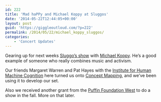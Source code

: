 ```yaml
---
id: 222
title: 'Mad haPPy and Michael Koppy at Sluggos'
date: '2014-05-22T12:44:05+00:00'
layout: post
guid: 'https://giggleoutloud.com/?p=222'
permalink: /2014/05/22/michael_koppy_sluggos/
categories:
    - 'Concert Updates'
---
```


Gearing up for next weeks [Sluggo’s show](https://www.facebook.com/events/1416162771994123/ "Facebook Event") with [Michael Koppy](http://www.michaelkoppy.com/ "Michael Koppy"). He’s a good example of someone who really combines music and activism.

Our friends Margaret Warren and Pat Hayes with the [Institute for Human Machine Cognition](http://www.ihmc.us "IHMC Website") here turned us onto [Concept Mapping](http://cmap.ihmc.us/ "CMAP Tools Page"), and we’ve been using it to develop our set.

Also we received another grant from the [Puffin Foundation West](http://puffinwest.org/ "Puffin West Website") to do a show in the fall. More on that later.
